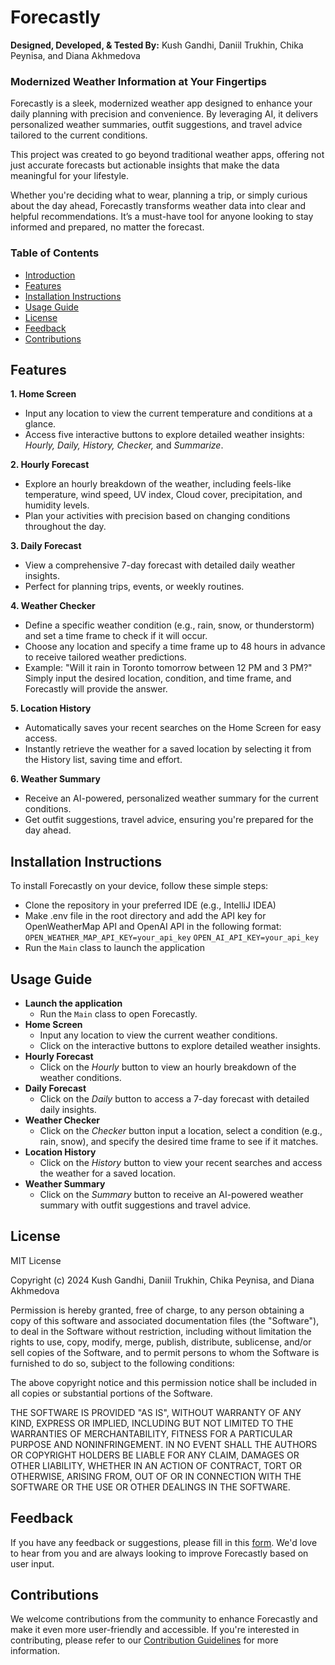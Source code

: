 # Forecastly

**Designed, Developed, & Tested By:**
Kush Gandhi, Daniil Trukhin, Chika Peynisa, and Diana Akhmedova

### Modernized Weather Information at Your Fingertips
Forecastly is a sleek, modernized weather app designed to enhance your daily planning with precision and convenience. By leveraging AI, it delivers personalized weather summaries, outfit suggestions, and travel advice tailored to the current conditions.

This project was created to go beyond traditional weather apps, offering not just accurate forecasts but actionable insights that make the data meaningful for your lifestyle.

Whether you're deciding what to wear, planning a trip, or simply curious about the day ahead, Forecastly transforms weather data into clear and helpful recommendations. It’s a must-have tool for anyone looking to stay informed and prepared, no matter the forecast.

### Table of Contents
* [Introduction](#forecastly)
* [Features](#features)
* [Installation Instructions](#installation-instructions)
* [Usage Guide](#usage-guide)
* [License](#license)
* [Feedback](#feedback)
* [Contributions](#contributions)

## Features
**1. Home Screen**
- Input any location to view the current temperature and conditions at a glance.
- Access five interactive buttons to explore detailed weather insights: *Hourly, Daily, History, Checker,* and *Summarize*.

**2. Hourly Forecast**
- Explore an hourly breakdown of the weather, including feels-like temperature, wind speed, UV index, Cloud cover, precipitation, and humidity levels.
- Plan your activities with precision based on changing conditions throughout the day.

**3. Daily Forecast**
- View a comprehensive 7-day forecast with detailed daily weather insights.
- Perfect for planning trips, events, or weekly routines.

**4. Weather Checker**
- Define a specific weather condition (e.g., rain, snow, or thunderstorm) and set a time frame to check if it will occur.
- Choose any location and specify a time frame up to 48 hours in advance to receive tailored weather predictions.
- Example: "Will it rain in Toronto tomorrow between 12 PM and 3 PM?" Simply input the desired location, condition, and time frame, and Forecastly will provide the answer.

**5. Location History**
- Automatically saves your recent searches on the Home Screen for easy access.
- Instantly retrieve the weather for a saved location by selecting it from the History list, saving time and effort.

**6. Weather Summary**
- Receive an AI-powered, personalized weather summary for the current conditions.
- Get outfit suggestions, travel advice, ensuring you're prepared for the day ahead.

## Installation Instructions
To install Forecastly on your device, follow these simple steps:
- Clone the repository in your preferred IDE (e.g., IntelliJ IDEA)
- Make .env file in the root directory and add the API key for OpenWeatherMap API and OpenAI API in the following format:
`OPEN_WEATHER_MAP_API_KEY=your_api_key`
`OPEN_AI_API_KEY=your_api_key`
- Run the `Main` class to launch the application

## Usage Guide
- **Launch the application**
    - Run the `Main` class to open Forecastly.
- **Home Screen**
    - Input any location to view the current weather conditions.
    - Click on the interactive buttons to explore detailed weather insights.
- **Hourly Forecast**
    - Click on the *Hourly* button to view an hourly breakdown of the weather conditions.
- **Daily Forecast**
    - Click on the *Daily* button to access a 7-day forecast with detailed daily insights.
- **Weather Checker**
    - Click on the *Checker* button input a location, select a condition (e.g., rain, snow), and specify the 
  desired time frame to see if it matches.
- **Location History**
    - Click on the *History* button to view your recent searches and access the weather for a saved location.
- **Weather Summary**
    - Click on the *Summary* button to receive an AI-powered weather summary with outfit suggestions and travel advice.

## License
MIT License

Copyright (c) 2024 Kush Gandhi, Daniil Trukhin, Chika Peynisa, and Diana Akhmedova

Permission is hereby granted, free of charge, to any person obtaining a copy
of this software and associated documentation files (the "Software"), to deal
in the Software without restriction, including without limitation the rights
to use, copy, modify, merge, publish, distribute, sublicense, and/or sell
copies of the Software, and to permit persons to whom the Software is
furnished to do so, subject to the following conditions:

The above copyright notice and this permission notice shall be included in all
copies or substantial portions of the Software.

THE SOFTWARE IS PROVIDED "AS IS", WITHOUT WARRANTY OF ANY KIND, EXPRESS OR
IMPLIED, INCLUDING BUT NOT LIMITED TO THE WARRANTIES OF MERCHANTABILITY,
FITNESS FOR A PARTICULAR PURPOSE AND NONINFRINGEMENT. IN NO EVENT SHALL THE
AUTHORS OR COPYRIGHT HOLDERS BE LIABLE FOR ANY CLAIM, DAMAGES OR OTHER
LIABILITY, WHETHER IN AN ACTION OF CONTRACT, TORT OR OTHERWISE, ARISING FROM,
OUT OF OR IN CONNECTION WITH THE SOFTWARE OR THE USE OR OTHER DEALINGS IN THE
SOFTWARE.
## Feedback

If you have any feedback or suggestions, please fill in this [form](https://forms.gle/WpJZ67PVNXLMKfKfA). We'd love to hear from you and are 
always looking to improve Forecastly based on user input.

## Contributions
We welcome contributions from the community to enhance Forecastly and make it even more user-friendly and accessible. If you're interested in contributing, please refer to our [Contribution Guidelines](CONTRIBUTING.md) for more information.

